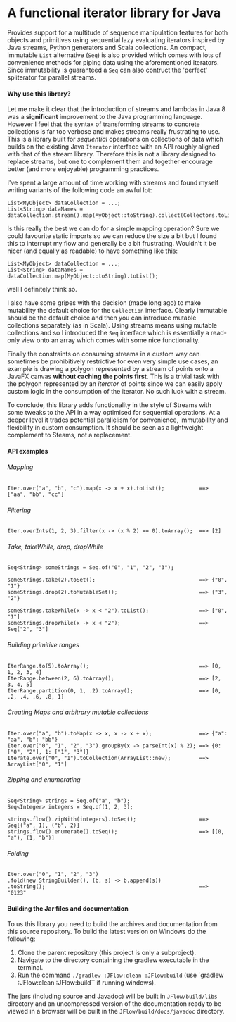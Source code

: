 # A functional iterator library for Java

Provides support for a multitude of sequence manipulation features for both objects and primitives using sequential lazy evaluating iterators inspired by Java streams, Python generators and Scala collections. An compact, immutable `List` alternative (`Seq`) is also provided which comes with lots of convenience methods for piping data using the aforementioned iterators. Since immutability is guaranteed a `Seq` can also contruct the 'perfect' spliterator for parallel streams.

#### Why use this library?

Let me make it clear that the introduction of streams and lambdas in Java 8 was a **significant** improvement to the Java programming language. However I feel that the syntax of transforming streams to concrete collections is far too verbose and makes streams really frustrating to use. This is a library built for *sequential* operations on collections of data which builds on the existing Java `Iterator` interface with an API roughly aligned with that of the stream library. Therefore this is not a library designed to replace streams, but one to complement them and together encourage better (and more enjoyable) programming practices. 

I've spent a large amount of time working with streams and found myself writing variants of the following code an awful lot:

```
List<MyObject> dataCollection = ...;
List<String> dataNames = dataCollection.stream().map(MyObject::toString).collect(Collectors.toList());

```

Is this really the best we can do for a simple mapping operation? Sure we could favourite static imports so we can reduce the size a bit but I found this to interrupt my flow and generally be a bit frustrating. Wouldn't it be nicer (and equally as readable) to have something like this:

```
List<MyObject> dataCollection = ...;
List<String> dataNames = dataCollection.map(MyObject::toString).toList();
```
well I definitely think so.

I also have some gripes with the decision (made long ago) to make mutability the default choice for the `Collection` interface. Clearly immutable should be the default choice and then you can introduce mutable collections separately (as in Scala). Using streams means using mutable collections and so I introduced the `Seq` interface which is essentially a read-only view onto an array which comes with some nice functionality.

Finally the constraints on consuming streams in a custom way can sometimes be prohibitively restrictive for even very simple use cases, an example is drawing a polygon represented by a stream of points onto a JavaFX canvas **without caching the points first**. This is a trivial task with the polygon represented by an *iterator* of points since we can easily apply custom logic in the consumption of the iterator. No such luck with a stream.

To conclude, this library adds functionality in the style of Streams with some tweaks to the API in a way optimised for sequential operations. At a deeper level it trades potential parallelism for convenience, immutability and flexibility in custom consumption. It should be seen as a lightweight complement to Steams, not a replacement.

#### API examples

###### Mapping

``` 
Iter.over("a", "b", "c").map(x -> x + x).toList();           ==> ["aa", "bb", "cc"]
```

###### Filtering

```
Iter.overInts(1, 2, 3).filter(x -> (x % 2) == 0).toArray();  ==> [2]
```

###### Take, takeWhile, drop, dropWhile

```
Seq<String> someStrings = Seq.of("0", "1", "2", "3");

someStrings.take(2).toSet();                                 ==> {"0", "1"}
someStrings.drop(2).toMutableSet();                          ==> {"3", "2"}

someStrings.takeWhile(x -> x < "2").toList();                ==> ["0", "1"]
someStrings.dropWhile(x -> x < "2");                         ==> Seq["2", "3"]
```

###### Building primitive ranges

```
IterRange.to(5).toArray();                                   ==> [0, 1, 2, 3, 4]
IterRange.between(2, 6).toArray();                           ==> [2, 3, 4, 5]
IterRange.partition(0, 1, .2).toArray();                     ==> [0, .2, .4, .6, .8, 1]
```

###### Creating Maps and arbitrary mutable collections

```
Iter.over("a", "b").toMap(x -> x, x -> x + x);               ==> {"a": "aa", "b": "bb"}
Iter.over("0", "1", "2", "3").groupBy(x -> parseInt(x) % 2); ==> {0: ["0", "2"], 1: ["1", "3"]}
Iterate.over("0", "1").toCollection(ArrayList::new);         ==> ArrayList["0", "1"]
```

###### Zipping and enumerating

```
Seq<String> strings = Seq.of("a", "b");
Seq<Integer> integers = Seq.of(1, 2, 3);

strings.flow().zipWith(integers).toSeq();                    ==> Seq[("a", 1), ("b", 2)]
strings.flow().enumerate().toSeq();                          ==> [(0, "a"), (1, "b")]
```

###### Folding
```
Iter.over("0", "1", "2", "3")
.fold(new StringBuilder(), (b, s) -> b.append(s))
.toString();                                                 ==> "0123"
```

#### Building the Jar files and documentation

To us this library you need to build the archives and documentation from this source 
repository. To build the latest version on Windows do the following:

1. Clone the parent repository (this project is only a subproject).
2. Navigate to the directory containing the gradlew executable in the terminal.
3. Run the command `./gradlew :JFlow:clean :JFlow:build` (use `gradlew :JFlow:clean :JFlow:build`` if running windows).

The jars (including source and Javadoc) will be built in `JFlow/build/libs` directory and an uncompressed version of the documentation ready to be viewed in a browser will be built in the `JFlow/build/docs/javadoc` directory.
